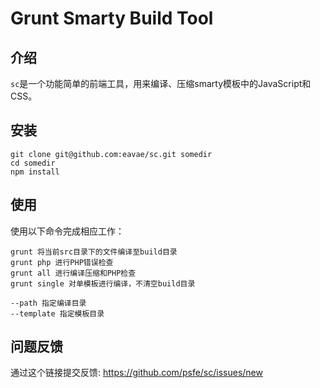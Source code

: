 Grunt Smarty Build Tool
==

介绍
----

`sc`是一个功能简单的前端工具，用来编译、压缩smarty模板中的JavaScript和CSS。


安装
----

	git clone git@github.com:eavae/sc.git somedir
	cd somedir
	npm install


使用
----

使用以下命令完成相应工作：

    grunt 将当前src目录下的文件编译至build目录
    grunt php 进行PHP错误检查
    grunt all 进行编译压缩和PHP检查
    grunt single 对单模板进行编译，不清空build目录
    
    --path 指定编译目录
    --template 指定模板目录

问题反馈
--------

通过这个链接提交反馈: <https://github.com/psfe/sc/issues/new>
